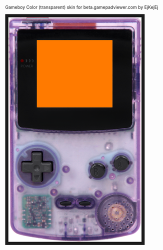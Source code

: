 <p align="left">
Gameboy Color (transparent) skin for beta.gamepadviewer.com by EjKejEj
</p>
<p align="left">
<img src="https://github.com/EjKejEj/Gamepad-Viewer-skins/blob/main/Gameboy%20Color%20(transparent)/gbc.png" width="426" height="720" border="10"/>
</p>

